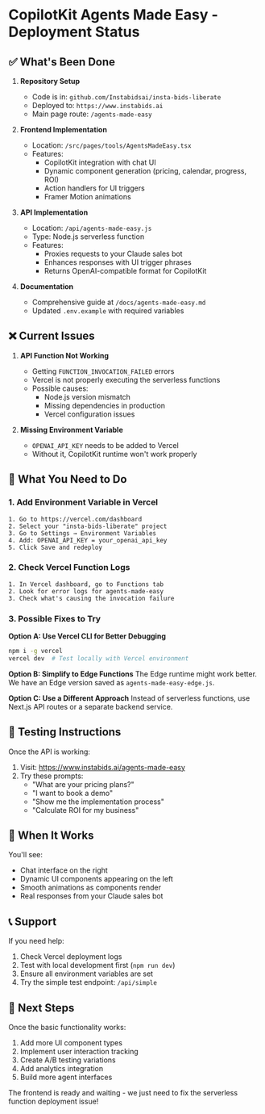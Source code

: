 # CopilotKit Agents Made Easy - Deployment Status

## ✅ What's Been Done

1. **Repository Setup**
   - Code is in: `github.com/Instabidsai/insta-bids-liberate`
   - Deployed to: `https://www.instabids.ai`
   - Main page route: `/agents-made-easy`

2. **Frontend Implementation**
   - Location: `/src/pages/tools/AgentsMadeEasy.tsx`
   - Features:
     - CopilotKit integration with chat UI
     - Dynamic component generation (pricing, calendar, progress, ROI)
     - Action handlers for UI triggers
     - Framer Motion animations

3. **API Implementation**
   - Location: `/api/agents-made-easy.js`
   - Type: Node.js serverless function
   - Features:
     - Proxies requests to your Claude sales bot
     - Enhances responses with UI trigger phrases
     - Returns OpenAI-compatible format for CopilotKit

4. **Documentation**
   - Comprehensive guide at `/docs/agents-made-easy.md`
   - Updated `.env.example` with required variables

## ❌ Current Issues

1. **API Function Not Working**
   - Getting `FUNCTION_INVOCATION_FAILED` errors
   - Vercel is not properly executing the serverless functions
   - Possible causes:
     - Node.js version mismatch
     - Missing dependencies in production
     - Vercel configuration issues

2. **Missing Environment Variable**
   - `OPENAI_API_KEY` needs to be added to Vercel
   - Without it, CopilotKit runtime won't work properly

## 🔧 What You Need to Do

### 1. Add Environment Variable in Vercel
```
1. Go to https://vercel.com/dashboard
2. Select your "insta-bids-liberate" project
3. Go to Settings → Environment Variables
4. Add: OPENAI_API_KEY = your_openai_api_key
5. Click Save and redeploy
```

### 2. Check Vercel Function Logs
```
1. In Vercel dashboard, go to Functions tab
2. Look for error logs for agents-made-easy
3. Check what's causing the invocation failure
```

### 3. Possible Fixes to Try

**Option A: Use Vercel CLI for Better Debugging**
```bash
npm i -g vercel
vercel dev  # Test locally with Vercel environment
```

**Option B: Simplify to Edge Functions**
The Edge runtime might work better. We have an Edge version saved as `agents-made-easy-edge.js`.

**Option C: Use a Different Approach**
Instead of serverless functions, use Next.js API routes or a separate backend service.

## 📝 Testing Instructions

Once the API is working:

1. Visit: https://www.instabids.ai/agents-made-easy
2. Try these prompts:
   - "What are your pricing plans?"
   - "I want to book a demo"
   - "Show me the implementation process"
   - "Calculate ROI for my business"

## 🚀 When It Works

You'll see:
- Chat interface on the right
- Dynamic UI components appearing on the left
- Smooth animations as components render
- Real responses from your Claude sales bot

## 📞 Support

If you need help:
1. Check Vercel deployment logs
2. Test with local development first (`npm run dev`)
3. Ensure all environment variables are set
4. Try the simple test endpoint: `/api/simple`

## 🎯 Next Steps

Once the basic functionality works:
1. Add more UI component types
2. Implement user interaction tracking
3. Create A/B testing variations
4. Add analytics integration
5. Build more agent interfaces

The frontend is ready and waiting - we just need to fix the serverless function deployment issue!
